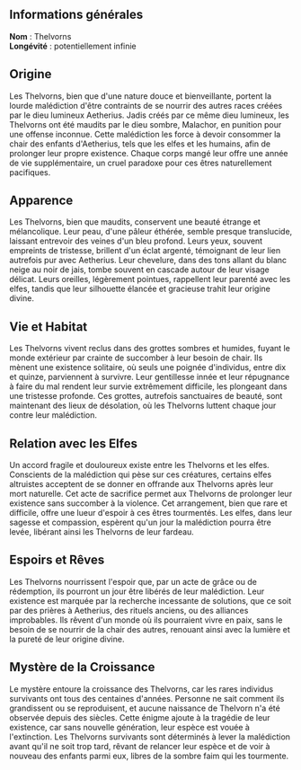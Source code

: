 ## Informations générales

**Nom** : Thelvorns  
**Longévité** : potentiellement infinie

## Origine

Les Thelvorns, bien que d'une nature douce et bienveillante, portent la lourde malédiction d'être contraints de se nourrir des autres races créées par le dieu lumineux Aetherius. Jadis créés par ce même dieu lumineux, les Thelvorns ont été maudits par le dieu sombre, Malachor, en punition pour une offense inconnue. Cette malédiction les force à devoir consommer la chair des enfants d'Aetherius, tels que les elfes et les humains, afin de prolonger leur propre existence. Chaque corps mangé leur offre une année de vie supplémentaire, un cruel paradoxe pour ces êtres naturellement pacifiques.

## Apparence

Les Thelvorns, bien que maudits, conservent une beauté étrange et mélancolique. Leur peau, d'une pâleur éthérée, semble presque translucide, laissant entrevoir des veines d'un bleu profond. Leurs yeux, souvent empreints de tristesse, brillent d'un éclat argenté, témoignant de leur lien autrefois pur avec Aetherius. Leur chevelure, dans des tons allant du blanc neige au noir de jais, tombe souvent en cascade autour de leur visage délicat. Leurs oreilles, légèrement pointues, rappellent leur parenté avec les elfes, tandis que leur silhouette élancée et gracieuse trahit leur origine divine.

## Vie et Habitat

Les Thelvorns vivent reclus dans des grottes sombres et humides, fuyant le monde extérieur par crainte de succomber à leur besoin de chair. Ils mènent une existence solitaire, où seuls une poignée d'individus, entre dix et quinze, parviennent à survivre. Leur gentillesse innée et leur répugnance à faire du mal rendent leur survie extrêmement difficile, les plongeant dans une tristesse profonde. Ces grottes, autrefois sanctuaires de beauté, sont maintenant des lieux de désolation, où les Thelvorns luttent chaque jour contre leur malédiction.

## Relation avec les Elfes

Un accord fragile et douloureux existe entre les Thelvorns et les elfes. Conscients de la malédiction qui pèse sur ces créatures, certains elfes altruistes acceptent de se donner en offrande aux Thelvorns après leur mort naturelle. Cet acte de sacrifice permet aux Thelvorns de prolonger leur existence sans succomber à la violence. Cet arrangement, bien que rare et difficile, offre une lueur d'espoir à ces êtres tourmentés. Les elfes, dans leur sagesse et compassion, espèrent qu'un jour la malédiction pourra être levée, libérant ainsi les Thelvorns de leur fardeau.

## Espoirs et Rêves

Les Thelvorns nourrissent l'espoir que, par un acte de grâce ou de rédemption, ils pourront un jour être libérés de leur malédiction. Leur existence est marquée par la recherche incessante de solutions, que ce soit par des prières à Aetherius, des rituels anciens, ou des alliances improbables. Ils rêvent d'un monde où ils pourraient vivre en paix, sans le besoin de se nourrir de la chair des autres, renouant ainsi avec la lumière et la pureté de leur origine divine. ​

## Mystère de la Croissance

Le mystère entoure la croissance des Thelvorns, car les rares individus survivants ont tous des centaines d'années. Personne ne sait comment ils grandissent ou se reproduisent, et aucune naissance de Thelvorn n'a été observée depuis des siècles. Cette énigme ajoute à la tragédie de leur existence, car sans nouvelle génération, leur espèce est vouée à l'extinction. Les Thelvorns survivants sont déterminés à lever la malédiction avant qu'il ne soit trop tard, rêvant de relancer leur espèce et de voir à nouveau des enfants parmi eux, libres de la sombre faim qui les tourmente.